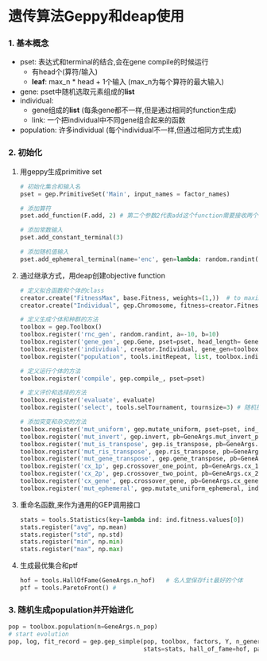 # 遗传算法Geppy和deap使用

### 1. 基本概念

- pset: 表达式和terminal的结合,会在gene compile的时候运行
  - 有head个(算符/输入)
  - **leaf**: max_n * head + 1个输入 (max_n为每个算符的最大输入)
- gene: pset中随机选取元素组成的**list**
- individual: 
  - gene组成的**list** (每条gene都不一样,但是通过相同的function生成)
  - link: 一个把individual中不同gene组合起来的函数
- population: 许多individual (每个individual不一样,但通过相同方式生成)

### 2. 初始化

1. 用geppy生成primitive set

   ```python
   # 初始化集合和输入名
   pset = gep.PrimitiveSet('Main', input_names = factor_names)
   
   # 添加算符
   pset.add_function(F.add, 2) # 第二个参数2代表add这个function需要接收两个参数
   
   # 添加常数输入
   pset.add_constant_terminal(3)
   
   # 添加随机值输入
   pset.add_ephemeral_terminal(name='enc', gen=lambda: random.randint(0, 20))
   ```

2. 通过继承方式，用deap创建objective function

   ```python
   # 定义拟合函数和个体的class
   creator.create("FitnessMax", base.Fitness, weights=(1,))  # to maximize the objective (fitness)
   creator.create("Individual", gep.Chromosome, fitness=creator.FitnessMax)
   
   # 定义生成个体和种群的方法
   toolbox = gep.Toolbox()
   toolbox.register('rnc_gen', random.randint, a=-10, b=10)
   toolbox.register('gene_gen', gep.Gene, pset=pset, head_length= GeneArgs.head_length)
   toolbox.register('individual', creator.Individual, gene_gen=toolbox.gene_gen, n_genes=GeneArgs.n_genes, linker=None)
   toolbox.register("population", tools.initRepeat, list, toolbox.individual)
   
   # 定义运行个体的方法
   toolbox.register('compile', gep.compile_, pset=pset)
   
   # 定义评价和选择的方法
   toolbox.register('evaluate', evaluate)
   toolbox.register('select', tools.selTournament, tournsize=3) # 随机抽3个取3个中最好的
   
   # 添加突变和杂交的方法
   toolbox.register('mut_uniform', gep.mutate_uniform, pset=pset, ind_pb=GeneArgs.mut_uniform_pb, pb=1)
   toolbox.register('mut_invert', gep.invert, pb=GeneArgs.mut_invert_pb)
   toolbox.register('mut_is_transpose', gep.is_transpose, pb=GeneArgs.mut_is_transpose_pb)
   toolbox.register('mut_ris_transpose', gep.ris_transpose, pb=GeneArgs.mut_ris_transpose_pb)
   toolbox.register('mut_gene_transpose', gep.gene_transpose, pb=GeneArgs.mut_gene_transpose_pb)
   toolbox.register('cx_1p', gep.crossover_one_point, pb=GeneArgs.cx_1p_pb)
   toolbox.register('cx_2p', gep.crossover_two_point, pb=GeneArgs.cx_2p_pb)
   toolbox.register('cx_gene', gep.crossover_gene, pb=GeneArgs.cx_gene_pb)
   toolbox.register('mut_ephemeral', gep.mutate_uniform_ephemeral, ind_pb=GeneArgs.mut_ephemeral_ipb, pb=GeneArgs.mut_ephemeral_pb)
   ```

3. 重命名函数,来作为通用的GEP调用接口

   ```python
   stats = tools.Statistics(key=lambda ind: ind.fitness.values[0])
   stats.register("avg", np.mean)
   stats.register("std", np.std)
   stats.register("min", np.min)
   stats.register("max", np.max)
   ```

4. 生成最优集合和ptf

   ```python
   hof = tools.HallOfFame(GeneArgs.n_hof)   # 名人堂保存fit最好的个体
   ptf = tools.ParetoFront() # 
   ```

   

### 3. 随机生成population并开始进化

```python
pop = toolbox.population(n=GeneArgs.n_pop)
# start evolution
pop, log, fit_record = gep.gep_simple(pop, toolbox, factors, Y, n_generations = GeneArgs.n_gen, n_elites=GeneArgs.n_elites,
                                      stats=stats, hall_of_fame=hof, pareto_front=ptf, verbose=True)
```

